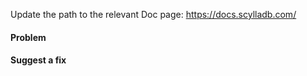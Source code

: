 Update the path to the relevant Doc page: https://docs.scylladb.com/

#### Problem

#### Suggest a fix
